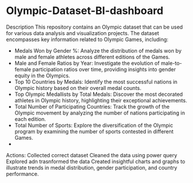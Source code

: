 # Olympic-Dataset-BI-dashboard
Description
This repository contains an Olympic dataset that can be used for various data analysis and visualization projects. The dataset encompasses key information related to Olympic Games, including:
 * Medals Won by Gender %: Analyze the distribution of medals won by male and female athletes across different editions of the Games.
 * Male and Female Ratios by Year: Investigate the evolution of male-to-female participation ratios over time, providing insights into gender equity in the Olympics.
 * Top 10 Countries by Medals: Identify the most successful nations in Olympic history based on their overall medal counts.
 * Top Olympic Medallists by Total Medals: Discover the most decorated athletes in Olympic history, highlighting their exceptional achievements.
 * Total Number of Participating Countries: Track the growth of the Olympic movement by analyzing the number of nations participating in each edition.
 * Total Number of Sports: Explore the diversification of the Olympic program by examining the number of sports contested in different Games.
 * 
Actions:
Collected correct dataset
Cleaned the data using power query
Explored adn trasnformed the data
Created insightful charts and graphs to illustrate trends in medal distribution, gender participation, and country performance. 


